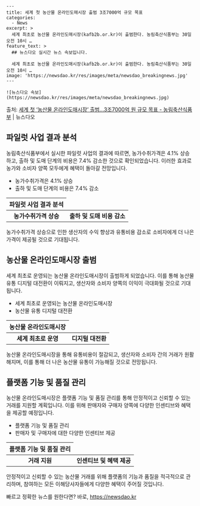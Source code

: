    ---
    title: 세계 첫 농산물 온라인도매시장 출범 3조7000억 규모 목표
    categories:
      - News
    excerpt: >
      세계 최초로 농산물 온라인도매시장(kafb2b.or.kr)이 출범한다. 농림축산식품부는 30일 오전 10시 …
    feature_text: >
      ## 뉴스다오 실시간 뉴스 속보입니다.
    
      세계 최초로 농산물 온라인도매시장(kafb2b.or.kr)이 출범한다. 농림축산식품부는 30일 오전 10시 …
    image: 'https://newsdao.kr/res/images/meta/newsdao_breakingnews.jpg'
    ---
    
    ![뉴스다오 속보](https://newsdao.kr/res/images/meta/newsdao_breakingnews.jpg)

<p>출처: <a href="https://newsdao.kr/2688" rel="dofollow">세계 첫 ‘농산물 온라인도매시장’ 출범…3조7000억 원 규모 목표 - 농림축산식품부</a> | 뉴스다오</p>

<h2 data-ke-size="size26">파일럿 사업 결과 분석</h2>
<p data-ke-size="size16">농림축산식품부에서 실시한 파일럿 사업의 결과에 따르면, 농가수취가격은 4.1% 상승하고, 출하 및 도매 단계의 비용은 7.4% 감소한 것으로 확인되었습니다. 이러한 효과로 농가와 소비자 양쪽 모두에게 혜택이 돌아갈 전망입니다.</p>
<ul>
<li>농가수취가격은 4.1% 상승</li>
<li>출하 및 도매 단계의 비용은 7.4% 감소</li>
</ul>
<table>
<thead>
<tr>
<th style="text-align: center;">파일럿 사업 결과 분석</th>
</tr>
</thead>
<tbody>
<tr>
<td style="text-align: center; height: 17px;"><b>농가수취가격 상승</b></td>
<td style="text-align: center; height: 17px;"><b>출하 및 도매 비용 감소</b></td>
</tr>
</tbody>
</table>
<p data-ke-size="size16">농가수취가격 상승으로 인한 생산자의 수익 향상과 유통비용 감소로 소비자에게 더 나은 가격이 제공될 것으로 기대됩니다.</p>

<h2 data-ke-size="size26">농산물 온라인도매시장 출범</h2>
<p data-ke-size="size16">세계 최초로 운영되는 농산물 온라인도매시장이 출범하게 되었습니다. 이를 통해 농산물 유통 디지털 대전환이 이뤄지고, 생산자와 소비자 양쪽의 이익이 극대화될 것으로 기대됩니다.</p>
<ul>
<li>세계 최초로 운영되는 농산물 온라인도매시장</li>
<li>농산물 유통 디지털 대전환</li>
</ul>
<table>
<thead>
<tr>
<th style="text-align: center;">농산물 온라인도매시장</th>
</tr>
</thead>
<tbody>
<tr>
<td style="text-align: center; height: 17px;"><b>세계 최초로 운영</b></td>
<td style="text-align: center; height: 17px;"><b>디지털 대전환</b></td>
</tr>
</tbody>
</table>
<p data-ke-size="size16">농산물 온라인도매시장을 통해 유통비용이 절감되고, 생산자와 소비자 간의 거래가 원활해지며, 이를 통해 더 나은 농산물 유통이 가능해질 것으로 전망됩니다.</p>

<h2 data-ke-size="size26">플랫폼 기능 및 품질 관리</h2>
<p data-ke-size="size16">농산물 온라인도매시장은 플랫폼 기능 및 품질 관리를 통해 안정적이고 신뢰할 수 있는 거래를 지원할 계획입니다. 이를 위해 판매자와 구매자 양쪽에 다양한 인센티브와 혜택을 제공할 예정입니다.</p>
<ul>
<li>플랫폼 기능 및 품질 관리</li>
<li>판매자 및 구매자에 대한 다양한 인센티브 제공</li>
</ul>
<table>
<thead>
<tr>
<th style="text-align: center;">플랫폼 기능 및 품질 관리</th>
</tr>
</thead>
<tbody>
<tr>
<td style="text-align: center; height: 17px;"><b>거래 지원</b></td>
<td style="text-align: center; height: 17px;"><b>인센티브 및 혜택 제공</b></td>
</tr>
</tbody>
</table>
<p data-ke-size="size16">안정적이고 신뢰할 수 있는 농산물 거래를 위해 플랫폼의 기능과 품질을 적극적으로 관리하며, 참여하는 모든 이해당사자들에게 다양한 혜택이 주어질 것입니다.</p> 

빠르고 정확한 뉴스를 원한다면? 바로, <a href="https://newsdao.kr" rel="dofollow">https://newsdao.kr</a>


    
